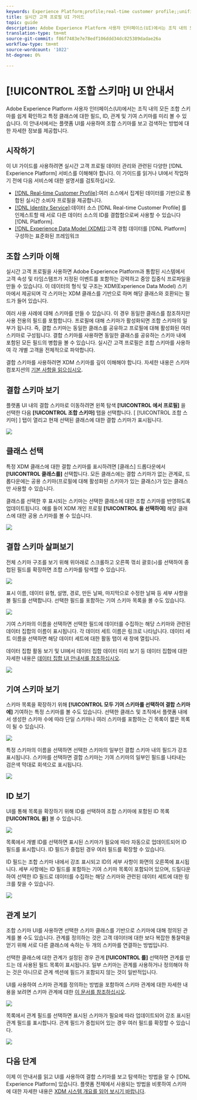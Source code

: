 ```yaml
---
keywords: Experience Platform;profile;real-time customer profile;;unified profile;Unified Profile;unified;Profile;rtcp;enable profile;Enable profile;Union schema;UNION PROFILE;union profile
title: 실시간 고객 프로필 UI 가이드
topic: guide
description: Adobe Experience Platform 사용자 인터페이스(UI)에서는 조직 내의 모든 조합 스키마를 쉽게 확인하고 특정 클래스에 대한 필드, ID, 관계 및 기여 스키마를 미리 볼 수 있습니다. 이 안내서에서는 플랫폼 UI를 사용하여 조합 스키마를 보고 검색하는 방법에 대한 자세한 정보를 제공합니다.
translation-type: tm+mt
source-git-commit: f86f7483e7e78edf106ddd34dc825389dadae26a
workflow-type: tm+mt
source-wordcount: '1022'
ht-degree: 0%

---
```



# [!UICONTROL 조합 스키마] UI 안내서

Adobe Experience Platform 사용자 인터페이스(UI)에서는 조직 내의 모든 조합 스키마를 쉽게 확인하고 특정 클래스에 대한 필드, ID, 관계 및 기여 스키마를 미리 볼 수 있습니다. 이 안내서에서는 플랫폼 UI를 사용하여 조합 스키마를 보고 검색하는 방법에 대한 자세한 정보를 제공합니다.

## 시작하기

이 UI 가이드를 사용하려면 실시간 고객 프로필 데이터 관리와 관련된 다양한 [!DNL Experience Platform] 서비스를 이해해야 합니다. 이 가이드를 읽거나 UI에서 작업하기 전에 다음 서비스에 대한 설명서를 검토하십시오.

* [[!DNL Real-time Customer Profile]](../home.md):여러 소스에서 집계된 데이터를 기반으로 통합된 실시간 소비자 프로필을 제공합니다.
* [[!DNL Identity Service]](../../identity-service/home.md):데이터 소스 [!DNL Real-time Customer Profile] 를 인제스트할 때 서로 다른 데이터 소스의 ID를 결합함으로써 사용할 수 있습니다 [!DNL Platform].
* [[!DNL Experience Data Model (XDM)]](../../xdm/home.md):고객 경험 데이터를 [!DNL Platform] 구성하는 표준화된 프레임워크

## 조합 스키마 이해

실시간 고객 프로필을 사용하면 Adobe Experience Platform과 통합된 시스템에서 고객 속성 및 타임스탬프가 지정된 이벤트를 포함하는 강력하고 중앙 집중식 프로파일을 만들 수 있습니다. 이 데이터의 형식 및 구조는 XDM(Experience Data Model) 스키마에서 제공되며 각 스키마는 XDM 클래스를 기반으로 하며 해당 클래스와 호환되는 필드가 들어 있습니다.

여러 사용 사례에 대해 스키마를 만들 수 있습니다. 이 경우 동일한 클래스를 참조하지만 사용 전용의 필드를 포함합니다. 프로필에 대해 스키마가 활성화되면 조합 스키마의 일부가 됩니다. 즉, 결합 스키마는 동일한 클래스를 공유하고 프로필에 대해 활성화된 여러 스키마로 구성됩니다. 결합 스키마를 사용하면 동일한 클래스를 공유하는 스키마 내에 포함된 모든 필드의 병합을 볼 수 있습니다. 실시간 고객 프로필은 조합 스키마를 사용하여 각 개별 고객을 전체적으로 파악합니다.

결합 스키마를 사용하려면 XDM 스키마를 깊이 이해해야 합니다. 자세한 내용은 스키마 컴포지션의 [기본 사항을 읽으십시오](../../xdm/schema/composition.md).

## 결합 스키마 보기

플랫폼 UI 내의 결합 스키마로 이동하려면 왼쪽 탐색 **[!UICONTROL 에서 프로필]** 을 선택한 다음 **[!UICONTROL 조합 스키마]** 탭을 선택합니다. [ [!UICONTROL 조합 스키마] ] 탭이 열리고 현재 선택된 클래스에 대한 결합 스키마가 표시됩니다.

![](../images/union-schema/union-schema-landing.png)

## 클래스 선택

특정 XDM 클래스에 대한 결합 스키마를 표시하려면 [클래스] 드롭다운에서 **[!UICONTROL 클래스를]** 선택합니다. 모든 클래스에는 결합 스키마가 없는 관계로, 드롭다운에는 공용 스키마(프로필에 대해 활성화된 스키마가 있는 클래스)가 있는 클래스만 사용할 수 있습니다.

클래스를 선택한 후 표시되는 스키마는 선택한 클래스에 대한 조합 스키마를 반영하도록 업데이트됩니다. 예를 들어 XDM 개인 프로필 **[!UICONTROL 을 선택하여]** 해당 클래스에 대한 공용 스키마를 볼 수 있습니다.

![](../images/union-schema/union-schema-class.png)

## 결합 스키마 살펴보기

전체 스키마 구조를 보기 위해 위아래로 스크롤하고 오른쪽 꺾쇠 괄호(`>`)를 선택하여 중첩된 필드를 확장하면 조합 스키마를 탐색할 수 있습니다.

![](../images/union-schema/union-schema-explore.png)

표시 이름, 데이터 유형, 설명, 경로, 만든 날짜, 마지막으로 수정한 날짜 등 세부 사항을 볼 필드를 선택합니다. 선택한 필드를 포함하는 기여 스키마 목록을 볼 수도 있습니다.

![](../images/union-schema/union-schema-explore-field.png)

기여 스키마의 이름을 선택하면 선택한 필드에 데이터를 수집하는 해당 스키마와 관련된 데이터 집합의 이름이 표시됩니다. 각 데이터 세트 이름은 링크로 나타납니다. 데이터 세트 이름을 선택하면 해당 데이터 세트에 대한 활동 탭이 새 창에 열립니다.

데이터 집합 활동 보기 및 UI에서 데이터 집합 데이터 미리 보기 등 데이터 집합에 대한 자세한 내용은 [데이터 집합 UI 안내서를 참조하십시오](../../catalog/datasets/user-guide.md).

![](../images/union-schema/union-schema-field-datasets.png)

## 기여 스키마 보기

스키마 목록을 확장하기 위해 **[!UICONTROL 모두 기여 스키마를 선택하여 결합 스키마에]** 기여하는 특정 스키마를 볼 수도 있습니다. 선택한 클래스 및 조직에서 플랫폼 내에서 생성한 스키마 수에 따라 단일 스키마나 여러 스키마를 포함하는 긴 목록이 짧은 목록이 될 수 있습니다.

![](../images/union-schema/union-schema-contributing-schemas.png)

특정 스키마의 이름을 선택하면 선택한 스키마의 일부인 결합 스키마 내의 필드가 강조 표시됩니다. 스키마를 선택하면 결합 스키마는 기여 스키마의 일부인 필드를 나타내는 검은색 막대로 회색으로 표시됩니다.

![](../images/union-schema/union-schema-select-schema.png)

## ID 보기

UI를 통해 목록을 확장하기 위해 ID를 선택하여 조합 스키마에 포함된 ID 목록 **[!UICONTROL 을]** 볼 수 있습니다.

![](../images/union-schema/union-schema-identities.png)

목록에서 개별 ID를 선택하면 표시된 스키마가 필요에 따라 자동으로 업데이트되어 ID 필드를 표시합니다. ID 필드가 중첩된 경우 여러 필드를 확장할 수 있습니다.

ID 필드는 조합 스키마 내에서 강조 표시되고 ID의 세부 사항이 화면의 오른쪽에 표시됩니다. 세부 사항에는 ID 필드를 포함하는 기여 스키마 목록이 포함되어 있으며, 드릴다운하여 선택한 ID 필드로 데이터를 수집하는 해당 스키마와 관련된 데이터 세트에 대한 링크를 찾을 수 있습니다.

![](../images/union-schema/union-schema-select-identity.png)

## 관계 보기

조합 스키마 UI를 사용하면 선택한 스키마 클래스를 기반으로 스키마에 대해 정의된 관계를 볼 수도 있습니다. 관계를 정의하는 것은 고객 데이터에 대한 보다 복잡한 통찰력을 얻기 위해 서로 다른 클래스에 속하는 두 개의 스키마를 연결하는 방법입니다.

선택한 클래스에 대한 관계가 설정된 경우 관계 **[!UICONTROL 를]** 선택하면 관계를 만드는 데 사용된 필드 목록이 표시됩니다. 일부 스키마는 관계를 사용하거나 정의해야 하는 것은 아니므로 관계 섹션에 필드가 포함되지 않는 것이 일반적입니다.

UI를 사용하여 스키마 관계를 정의하는 방법을 포함하여 스키마 관계에 대한 자세한 내용을 보려면 스키마 관계에 대한 [이 문서를 참조하십시오](../../xdm/tutorials/relationship-ui.md).

![](../images/union-schema/union-schema-relationships.png)

목록에서 관계 필드를 선택하면 표시된 스키마가 필요에 따라 업데이트되어 강조 표시된 관계 필드를 표시합니다. 관계 필드가 중첩되어 있는 경우 여러 필드를 확장할 수 있습니다.

![](../images/union-schema/union-schema-select-relationship.png)

## 다음 단계

이제 이 안내서를 읽고 UI를 사용하여 결합 스키마를 보고 탐색하는 방법을 알 수 [!DNL Experience Platform] 있습니다. 플랫폼 전체에서 사용되는 방법을 비롯하여 스키마에 대한 자세한 내용은 [XDM 시스템 개요를 읽어 보시기 바랍니다](../../xdm/home.md).
